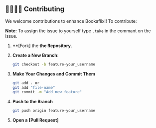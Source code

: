 ## 🫱🏼‍🫲🏻 Contributing

We welcome contributions to enhance Bookaflix!! To contribute:

**Note:** To assign the issue to yourself type `.take` in the commant on the issue.

1. **[Fork] the **the Repository**.

2. **Create a New Branch**:

   ```bash
   git checkout -b feature-your_username

   ```

3. **Make Your Changes and Commit Them**

   ```bash
   git add . or
   git add "file-name"
   git commit -m "Add new feature"

   ```

4. **Push to the Branch**

   ```bash
   git push origin feature-your_username

   ```

5. **Open a** **[Pull Request]**
